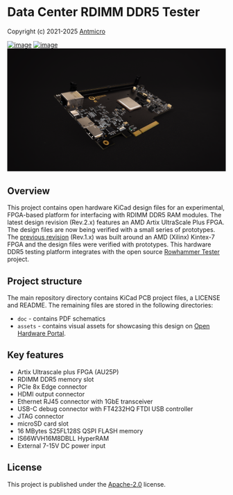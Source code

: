 # Data Center RDIMM DDR5 Tester

Copyright (c) 2021-2025 [Antmicro](https://antmicro.com)

[![image](https://img.shields.io/badge/View%20on-Antmicro%20Open%20Source%20Portal-332d37?style=flat-square)](https://opensource.antmicro.com/projects/rdimm-ddr5-tester/)
[![image](https://img.shields.io/badge/View%20on-Antmicro%20Open%20Hardware%20Portal-332d37?style=flat-square)](https://openhardware.antmicro.com/boards/data-center-rdimm-ddr5-tester/?tab=features)
![](img/rdimm-ddr5-tester-2.0.0-photo.png)

## Overview

This project contains open hardware KiCad design files for an experimental, FPGA-based platform for interfacing with RDIMM DDR5 RAM modules.
The latest design revision (Rev.2.x) features an AMD Artix UltraScale Plus FPGA.
The design files are now being verified with a small series of prototypes.
The [previous revision](https://github.com/antmicro/ddr5-tester/releases/tag/rev.1.0.1-production) (Rev.1.x) was built around an AMD (Xilinx) Kintex-7 FPGA and the design files were verified with prototypes.
This hardware DDR5 testing platform integrates with the open source [Rowhammer Tester](https://github.com/antmicro/rowhammer-tester) project.

## Project structure

The main repository directory contains KiCad PCB project files, a LICENSE and README.
The remaining files are stored in the following directories:

* `doc` - contains PDF schematics
* `assets` - contains visual assets for showcasing this design on [Open Hardware Portal](https://openhardware.antmicro.com/boards/data-center-rdimm-ddr5-tester/?view=top-ortho&tab=features).

## Key features

* Artix Ultrascale plus FPGA (AU25P)
* RDIMM DDR5 memory slot
* PCIe 8x Edge connector
* HDMI output connector
* Ethernet RJ45 connector with 1GbE transceiver
* USB-C debug connector with FT4232HQ FTDI USB controller
* JTAG connector
* microSD card slot
* 16 MBytes S25FL128S QSPI FLASH memory
* IS66WVH16M8DBLL HyperRAM
* External 7-15V DC power input

## License

This project is published under the [Apache-2.0](LICENSE) license.
